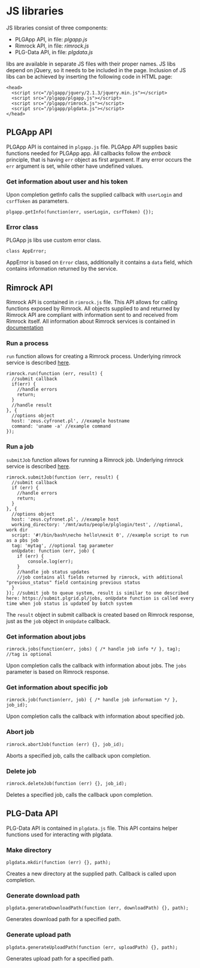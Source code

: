 # JS libraries

JS libraries consist of three components:

 * PLGApp API, in file: *plgapp.js*
 * Rimrock API, in file: *rimrock.js*
 * PLG-Data API, in file: *plgdata.js*

libs are available in separate JS files with their proper names. JS libs depend on jQuery,
so it needs to be included in the page. Inclusion of JS libs can be achieved by inserting
the following code in HTML page:

```
<head>
  <script src="/plgapp/jquery/2.1.3/jquery.min.js"></script>
  <script src="/plgapp/plgapp.js"></script>
  <script src="/plgapp/rimrock.js"></script>
  <script src="/plgapp/plgdata.js"></script>
</head>
```

## PLGApp API

PLGApp API is contained in `plgapp.js` file. PLGApp API supplies
basic functions needed for PLGApp app. All callbacks follow the
*errback* principle, that is having `err` object as first
argument. If any error occurs the `err` argument is set, while
other have undefined values.

### Get information about user and his token

Upon completion getInfo calls the supplied callback with `userLogin`
and `csrfToken` as parameters.

```
plgapp.getInfo(function(err, userLogin, csrfToken) {});
```

### Error class

PLGApp js libs use custom error class.

```
class AppError;
```

AppError is based on `Error` class, additionally it contains a `data`
field, which contains information returned by the service.

## Rimrock API

Rimrock API is contained in `rimrock.js` file. This API allows for
calling functions exposed by Rimrock. All objects supplied to and returned
by Rimrock API are compliant with information sent to and received
from Rimrock itself. All information about Rimrock services is contained in
[documentation](https://submit.plgrid.pl/processes)

### Run a process

`run` function allows for creating a Rimrock process. Underlying rimrock
service is described [here](https://submit.plgrid.pl/processes).

```
rimrock.run(function (err, result) {
  //submit callback
  if(err) {
    //handle errors
    return;
  }
  //handle result
}, {
  //options object
  host: 'zeus.cyfronet.pl', //example hostname
  command: 'uname -a' //example command
});
```



### Run a job

`submitJob` function allows for running a Rimrock job. Underlying rimrock
service is described [here](https://submit.plgrid.pl/jobs).

```
rimrock.submitJob(function (err, result) {
  //submit callback
  if (err) {
    //handle errors
    return;
  }
}, {
  //options object
  host: 'zeus.cyfronet.pl', //example host
  working_directory: '/mnt/auto/people/plglogin/test', //optional, work dir
  script: '#!/bin/bash\necho hello\nexit 0', //example script to run as a pbs job
  tag: 'mytag', //optional tag parameter
  onUpdate: function (err, job) {
    if (err) {
        console.log(err);
    }
    //handle job status updates
    //job contains all fields returned by rimrock, with additional "previous_status" field containing previous status
  }
}); //submit job to queue system, result is similar to one described here: https://submit.plgrid.pl/jobs, onUpdate function is called every time when job status is updated by batch system
```

The `result` object in submit callback is created based on Rimrock response, just as the `job` object in `onUpdate` callback.

### Get information about jobs

```
rimrock.jobs(function(err, jobs) { /* handle job info */ }, tag); //tag is optional
```

Upon completion calls the callback with information about jobs. The `jobs` parameter is based on Rimrock response.

### Get information about specific job

```
rimrock.job(function(err, job) { /* handle job information */ }, job_id);
```

Upon completion calls the callback with information about specified job.

### Abort job

```
rimrock.abortJob(function (err) {}, job_id);
```

Aborts a specified job, calls the callback upon completion.

### Delete job

```
rimrock.deleteJob(function (err) {}, job_id);
```

Deletes a specified job, calls the callback upon completion.

## PLG-Data API

PLG-Data API is contained in `plgdata.js` file. This API contains
helper functions used for interacting with plgdata.

### Make directory

```
plgdata.mkdir(function (err) {}, path);
```

Creates a new directory at the supplied path. Callback is called upon completion.

### Generate download path

```
plgdata.generateDownloadPath(function (err, downloadPath) {}, path);
```

Generates download path for a specified path.

### Generate upload path

```
plgdata.generateUploadPath(function (err, uploadPath) {}, path);
```

Generates upload path for a specified path.
